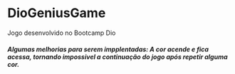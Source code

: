 # DioGeniusGame
Jogo desenvolvido no Bootcamp Dio
##### Algumas melhorias para serem impplentadas: A cor acende e fica acessa, tornando impossivel a continuação do jogo após repetir alguma cor.
